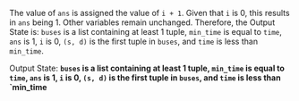 The value of `ans` is assigned the value of `i + 1`. Given that `i` is 0, this results in `ans` being 1. Other variables remain unchanged. Therefore, the Output State is: `buses` is a list containing at least 1 tuple, `min_time` is equal to `time`, `ans` is 1, `i` is 0, `(s, d)` is the first tuple in `buses`, and `time` is less than `min_time`.

Output State: **`buses` is a list containing at least 1 tuple, `min_time` is equal to `time`, `ans` is 1, `i` is 0, `(s, d)` is the first tuple in `buses`, and `time` is less than `min_time**